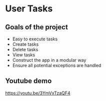 # User Tasks
## Goals of the project
- Easy to execute tasks
- Create tasks
- Delete tasks
- View tasks
- Construct the app in a modular way
- Ensure all potential exceptions are handled
## Youtube demo
https://youtu.be/3YmVxTzaQF4
